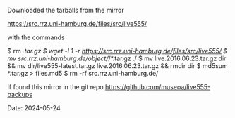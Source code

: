 Downloaded the tarballs from the mirror

   https://src.rrz.uni-hamburg.de/files/src/live555/

with the commands

   $ rm *.tar.gz
   $ wget -l 1 -r  https://src.rrz.uni-hamburg.de/files/src/live555/
   $ mv src.rrz.uni-hamburg.de/object/*/*.tar.gz  ./
   $ mv live.2016.06.23.tar.gz dir && mv dir/live555-latest.tar.gz live.2016.06.23.tar.gz && rmdir dir
   $ md5sum *.tar.gz > files.md5
   $ rm -rf src.rrz.uni-hamburg.de/

If found this mirror in the git repo https://github.com/museoa/live555-backups

Date: 2024-05-24
